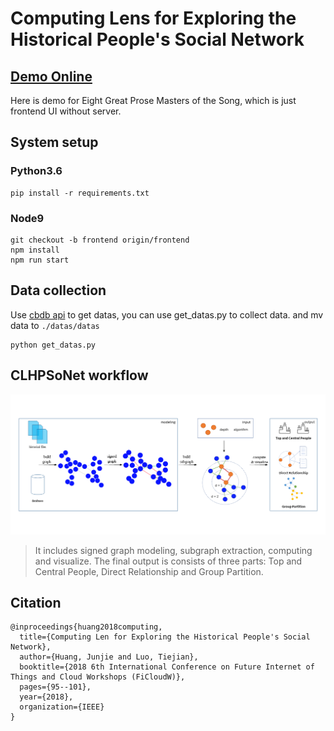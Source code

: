 # Computing Lens for Exploring the Historical People's Social Network

## [Demo Online](http://clhpsonet.digitalhumanities.tech)

Here is demo for Eight Great Prose Masters of the Song, which is just frontend UI without server.

## System setup

### Python3.6
```
pip install -r requirements.txt
```

### Node9

```
git checkout -b frontend origin/frontend
npm install 
npm run start
```

## Data collection

Use [cbdb api](https://projects.iq.harvard.edu/cbdb/cbdb-api) to get datas, you can use get_datas.py to collect data. and mv data to ```./datas/datas```

```
python get_datas.py
```

## CLHPSoNet workflow
![](./imgs/framework.png)

> It includes signed graph modeling, subgraph extraction, computing and visualize. The final output is consists of three parts: Top and Central People, Direct Relationship and Group Partition. 


<!-- Average Clustering Coefficient: 0.331
Total triangles: 15441

Diameter: 13
Radius: 0
Average Path length: 4.080560740058098 -->

<!-- #### 宋 song
clustering_coefficient 0.12060757693469124
宋 largest connected subgraph
clustering_coefficient 0.12431603903299564
Name:
Type: SubGraph
Number of nodes: 16456
Number of edges: 29935
Average degree:   3.6382
average_shortest_path_length 4.08057192410704

#### 元 yuan
clustering_coefficient 0.14983122151329337
元 largest connected subgraph
clustering_coefficient 0.1555130902757531
Name:
Type: SubGraph
Number of nodes: 6170
Number of edges: 11718
Average degree:   3.7984
average_shortest_path_length 4.00785702969808

#### 明 ming
clustering_coefficient 0.069994000427896
明 largest connected subgraph
clustering_coefficient 0.07302196355808184
Name:
Type: SubGraph
Number of nodes: 7933
Number of edges: 14354
Average degree:   3.6188
average_shortest_path_length 4.655342915729116

#### 清 qing
clustering_coefficient 0.020977940688046957
清 largest connected subgraph
clustering_coefficient 0.029628018560158693
Name:
Type: SubGraph
Number of nodes: 2001
Number of edges: 2295
Average degree:   2.2939
average_shortest_path_length 7.7171639180409795

> networkx makes the clustering coefficient to be 0 for nodes with degree less than 2 and averages over all the nodes. While Gephi doesn't count the nodes at all that are having degree less than 2 and computes average clustering only for nodes with degree >= 2

[gephi和networkx结果不同的原因](https://stackoverflow.com/questions/41926514/average-clustering-coefficient-for-graph) -->

## Citation

```
@inproceedings{huang2018computing,
  title={Computing Len for Exploring the Historical People's Social Network},
  author={Huang, Junjie and Luo, Tiejian},
  booktitle={2018 6th International Conference on Future Internet of Things and Cloud Workshops (FiCloudW)},
  pages={95--101},
  year={2018},
  organization={IEEE}
}

```





